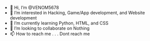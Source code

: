 - 👋 Hi, I’m @VENOM5678
- 👀 I’m interested in Hacking, Game/App development, and Website development
- 🌱 I’m currently learning Python, HTML, and CSS
- 💞️ I’m looking to collaborate on Nothing
- 📫 How to reach me . . . Dont reach me

<!---
VENOM5678/VENOM5678 is a ✨ special ✨ repository because its `README.md` (this file) appears on your GitHub profile.
You can click the Preview link to take a look at your changes.
--->
